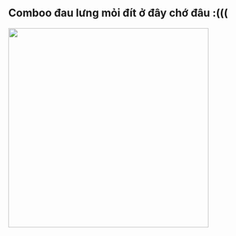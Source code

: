 ## Comboo đau lưng mỏi đít ở đây chớ đâu :(((
<img align ="center" width ="400" src="https://i.pinimg.com/originals/66/83/3e/66833e07d6fb9eb5d724e47d0c814285.gif" >
